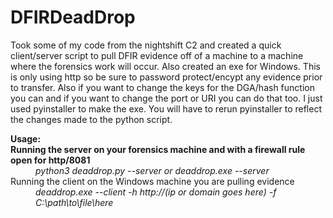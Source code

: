 # DFIRDeadDrop
Took some of my code from the nightshift C2 and created a quick client/server script to pull DFIR evidence off of a machine to a machine where the forensics work will occur. Also created an exe for Windows. This is only using http so be sure to password protect/encypt any evidence prior to transfer. Also if you want to change the keys for the DGA/hash function you can and if you want to change the port or URI you can do that too. I just used pyinstaller to make the exe. You will have to rerun pyinstaller to reflect the changes made to the python script.

<dl>
  <dt><b>Usage:</b></dt>
  <dt><b>Running the server on your forensics machine and with a firewall rule open for http/8081</b></dt>
  <dd><i>python3 deaddrop.py --server or deaddrop.exe --server</i></dd>
  <dt>Running the client on the Windows machine you are pulling evidence</dt>
  <dd><i>deaddrop.exe --client -h http://(ip or domain goes here) -f C:\path\to\file\here</i></dd>
</dl>
